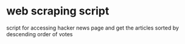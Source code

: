 # web scraping script
script for accessing hacker news page and get the articles sorted by descending order of votes
